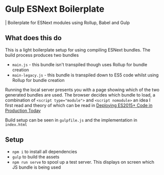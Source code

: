 # Gulp ESNext Boilerplate
| Boilerplate for ESNext modules using Rollup, Babel and Gulp

## What does this do

This is a light boilerplate setup for using compiling ESNext bundles. The build process produces two bundles

* `main.js` - this bundle isn't transpiled though uses Rollup for bundle creation
* `main-legacy.js` - this bundle is transpiled down to ES5 code whilst using Rollup for bundle creation

Running the local server presents you with a page showing which of the two generated bundles are used. The browser decides which bundle to load, a combination of `<script type="module">` and `<script nomodule>` an idea I first read and theory of which can be read in [Deploying ES2015+ Code in Production Today](https://philipwalton.com/articles/deploying-es2015-code-in-production-today/)

Build setup can be seen in `gulpfile.js` and the implementation in `index.html`

## Setup

* `npm i` to install all dependencies
* `gulp` to build the assets
* `npm run serve` to spool up a test server. This displays on screen which JS bundle is being used
